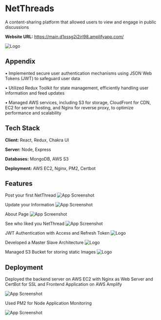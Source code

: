 
# NetThreads

A content-sharing platform that allowed users to view and engage in public discussions

**Website URL:** https://main.d1xssg2i2irl98.amplifyapp.com/

![Logo](https://d19arwbdzmrgqz.cloudfront.net/dark_n_new.png)


## Appendix

• Implemented secure user authentication mechanisms using JSON Web Tokens (JWT) to safeguard user data

• Utilized Redux Toolkit for state management, efficiently handling user information and feed updates

• Managed AWS services, including S3 for storage, CloudFront for CDN, EC2 for server hosting, and Nginx for
reverse proxy, to optimize performance and scalability


## Tech Stack

**Client:** React, Redux, Chakra UI

**Server:** Node, Express

**Databases:** MongoDB, AWS S3

**Deployment:** AWS EC2, Nginx, PM2, Certbot

## Features

Post your first NetThread
![App Screenshot](https://d19arwbdzmrgqz.cloudfront.net/Screenshot%202024-07-28%20160009.png)


Update your Information
![App Screenshot](https://d19arwbdzmrgqz.cloudfront.net/Screenshot%202024-07-28%20160050.png
)

About Page
![App Screenshot](https://d19arwbdzmrgqz.cloudfront.net/Screenshot%202024-07-28%20160133.png
)



See who liked you NetThread
![App Screenshot](
https://d19arwbdzmrgqz.cloudfront.net/Screenshot%202024-07-28%20160237.png
)



JWT Authentication with Access and Refresh Token
![Logo](
https://d19arwbdzmrgqz.cloudfront.net/Screenshot%202024-07-28%20160321.png
)



Developed a Master Slave Architecture
![Logo](
https://d19arwbdzmrgqz.cloudfront.net/Screenshot%202024-07-28%20161017.png
)


Managed S3 Bucket for storing static Images
![Logo](
https://d19arwbdzmrgqz.cloudfront.net/Screenshot%202024-07-28%20162435.png
)





## Deployment

Deployed the backend server on AWS EC2 with Nginx as Web Server and CertBot for SSL and Frontend Application on AWS Amplify

![App Screenshot](
https://d19arwbdzmrgqz.cloudfront.net/Screenshot%202024-07-28%20161112.png
)




Used PM2 for Node Application Monitoring

![App Screenshot](
https://d19arwbdzmrgqz.cloudfront.net/pm2.png
)



